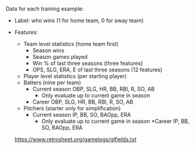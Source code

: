 Data for each training example:
* Label: who wins (1 for home team, 0 for away team)
* Features:
  * Team level statistics (home team first)
    * Season wins
    * Season games played
    * Win % of last three seasons (three features)
    * OPS, SLG, ERA, E of last three seasons (12 features)
  * Player level statistics (per starting player)
  * Batters (nine per team)
    * Current season OBP, SLG, HR, BB, RBI, R, SO, AB
      * Only evaluate up to current game in season
    * Career OBP, SLG, HR, BB, RBI, R, SO, AB
  * Pitchers (starter only for simplification)
    * Current season IP, BB, SO, BAOpp, ERA
      * Only evaluate up to current game in season
  *Career IP, BB, SO, BAOpp, ERA
  
  https://www.retrosheet.org/gamelogs/glfields.txt
